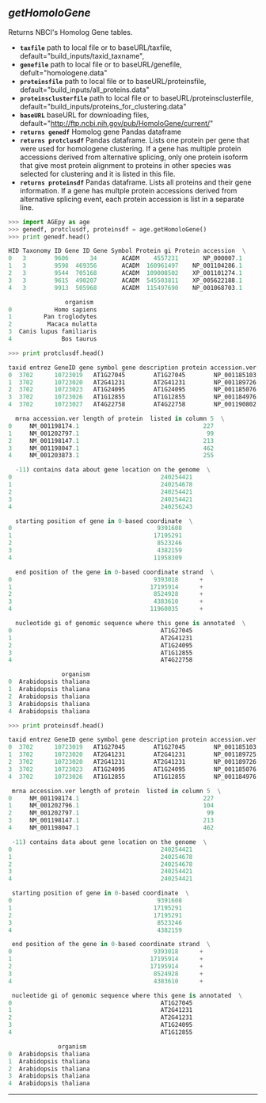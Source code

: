 ## ___getHomoloGene___

Returns NBCI's Homolog Gene tables.

* **`taxfile`** path to local file or to baseURL/taxfile, default="build_inputs/taxid_taxname",
* **`genefile`** path to local file or to baseURL/genefile, defult="homologene.data"
* **`proteinsfile`** path to local file or to baseURL/proteinsfile, default="build_inputs/all_proteins.data"
* **`proteinsclusterfile`** path to local file or to baseURL/proteinsclusterfile, default="build_inputs/proteins_for_clustering.data"
* **`baseURL`** baseURL for downloading files, default="http://ftp.ncbi.nih.gov/pub/HomoloGene/current/"
* **`returns genedf`** Homolog gene Pandas dataframe
* **`returns protclusdf`** Pandas dataframe. Lists one protein per gene that were used for homologene clustering.
                    If a gene has multiple protein accessions derived from alternative splicing,
                    only one protein isoform that give most protein alignment to proteins in other species
                    was selected for clustering and it is listed in this file.
* **`returns proteinsdf`** Pandas dataframe. Lists all proteins and their gene information.
                    If a gene has multple protein accessions derived from alternative splicing event,
                    each protein accession is list in a separate line.

```python
>>> import AGEpy as age
>>> genedf, protclusdf, proteinsdf = age.getHomoloGene()
>>> print genedf.head()

HID Taxonomy ID Gene ID Gene Symbol Protein gi Protein accession  \
0   3        9606      34       ACADM    4557231       NP_000007.1   
1   3        9598  469356       ACADM  160961497    NP_001104286.1   
2   3        9544  705168       ACADM  109008502    XP_001101274.1   
3   3        9615  490207       ACADM  545503811    XP_005622188.1   
4   3        9913  505968       ACADM  115497690    NP_001068703.1   

                organism  
0            Homo sapiens  
1         Pan troglodytes  
2          Macaca mulatta  
3  Canis lupus familiaris  
4              Bos taurus  

>>> print protclusdf.head()

taxid entrez GeneID gene symbol gene description protein accession.ver  \
0  3702      10723019   AT1G27045        AT1G27045        NP_001185103.1   
1  3702      10723020   AT2G41231        AT2G41231        NP_001189726.1   
2  3702      10723023   AT1G24095        AT1G24095        NP_001185076.1   
3  3702      10723026   AT1G12855        AT1G12855        NP_001184976.1   
4  3702      10723027   AT4G22758        AT4G22758        NP_001190802.1   

  mrna accession.ver length of protein  listed in column 5  \
0     NM_001198174.1                                   227   
1     NM_001202797.1                                    99   
2     NM_001198147.1                                   213   
3     NM_001198047.1                                   462   
4     NM_001203873.1                                   255   

  -11) contains data about gene location on the genome  \
0                                          240254421     
1                                          240254678     
2                                          240254421     
3                                          240254421     
4                                          240256243     

  starting position of gene in 0-based coordinate  \
0                                         9391608   
1                                        17195291   
2                                         8523246   
3                                         4382159   
4                                        11958309   

  end position of the gene in 0-based coordinate strand  \
0                                        9393018      +   
1                                       17195914      +   
2                                        8524928      +   
3                                        4383610      +   
4                                       11960035      +   

  nucleotide gi of genomic sequence where this gene is annotated  \
0                                          AT1G27045               
1                                          AT2G41231               
2                                          AT1G24095               
3                                          AT1G12855               
4                                          AT4G22758               

               organism  
0  Arabidopsis thaliana  
1  Arabidopsis thaliana  
2  Arabidopsis thaliana  
3  Arabidopsis thaliana  
4  Arabidopsis thaliana

>>> print proteinsdf.head()

taxid entrez GeneID gene symbol gene description protein accession.ver  \
0  3702      10723019   AT1G27045        AT1G27045        NP_001185103.1   
1  3702      10723020   AT2G41231        AT2G41231        NP_001189725.1   
2  3702      10723020   AT2G41231        AT2G41231        NP_001189726.1   
3  3702      10723023   AT1G24095        AT1G24095        NP_001185076.1   
4  3702      10723026   AT1G12855        AT1G12855        NP_001184976.1   

 mrna accession.ver length of protein  listed in column 5  \
0     NM_001198174.1                                   227   
1     NM_001202796.1                                   104   
2     NM_001202797.1                                    99   
3     NM_001198147.1                                   213   
4     NM_001198047.1                                   462   

 -11) contains data about gene location on the genome  \
0                                          240254421     
1                                          240254678     
2                                          240254678     
3                                          240254421     
4                                          240254421     

 starting position of gene in 0-based coordinate  \
0                                         9391608   
1                                        17195291   
2                                        17195291   
3                                         8523246   
4                                         4382159   

 end position of the gene in 0-based coordinate strand  \
0                                        9393018      +   
1                                       17195914      +   
2                                       17195914      +   
3                                        8524928      +   
4                                        4383610      +   

 nucleotide gi of genomic sequence where this gene is annotated  \
0                                          AT1G27045               
1                                          AT2G41231               
2                                          AT2G41231               
3                                          AT1G24095               
4                                          AT1G12855               

              organism  
0  Arabidopsis thaliana  
1  Arabidopsis thaliana  
2  Arabidopsis thaliana  
3  Arabidopsis thaliana  
4  Arabidopsis thaliana
```
___
